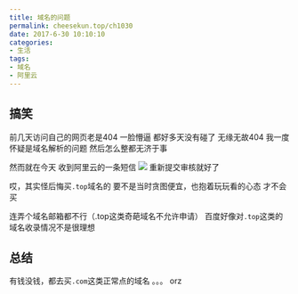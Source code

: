```yaml
---
title: 域名的问题
permalink: cheesekun.top/ch1030
date: 2017-6-30 10:10:10
categories:
- 生活
tags:
- 域名
- 阿里云
---
```


## 搞笑
前几天访问自己的网页老是404
一脸懵逼
都好多天没有碰了
无缘无故404
我一度怀疑是域名解析的问题
然后怎么整都无济于事

然而就在今天
收到阿里云的一条短信
![](http://oksbjk6b9.bkt.clouddn.com/579766001936282189.jpg)
重新提交审核就好了

哎，其实怪后悔买`.top`域名的
要不是当时贪图便宜，也抱着玩玩看的心态
才不会买

连弄个域名邮箱都不行（.top这类奇葩域名不允许申请）
百度好像对`.top`这类的域名收录情况不是很理想

## 总结
有钱没钱，都去买`.com`这类正常点的域名
。。。
orz
